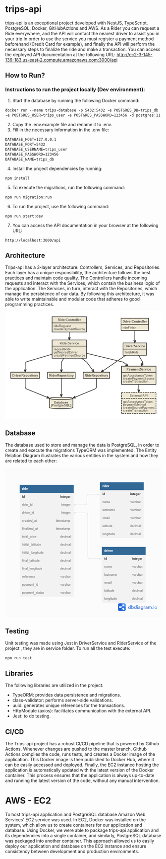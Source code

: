 # trips-api

trips-api is an exceptional project developed with NestJS, TypeScript, PostgreSQL, Docker, GitHubActions and AWS. As a Rider you can request a Ride everywhere, and the API will contact the nearest driver to assist you in your trip.In order to use the service you must register a payment method beforehand (Credit Card for example), and finally the API will perform the necessary steps to finalize the ride and make a transaction. You can access the deployed API documentation at the following URL: http://ec2-3-145-136-183.us-east-2.compute.amazonaws.com:3000/api 

## How to Run?

### Instructions to run the project locally (Dev environment):
1. Start the database by running the following Docker command:
```
docker run --name trips-database -p 5432:5432 -e POSTGRES_DB=trips_db -e POSTGRES_USER=trips_user -e POSTGRES_PASSWORD=123456 -d postgres:11
```
2. Copy the .env.example file and rename it to .env.
3. Fill in the necessary information in the .env file:
```
DATABASE_HOST=127.0.0.1
DATABASE_PORT=5432
DATABASE_USERNAME=trips_user
DATABASE_PASSWORD=123456
DATABASE_NAME=trips_db
```
4. Install the project dependencies by running:
```
npm install
```
5. To execute the migrations, run the following command:
```
npm run migration:run
```
6. To run the project, use the following command:
```
npm run start:dev
```
7. You can access the API documentation in your browser at the following URL:
```
http://localhost:3000/api
```


## Architecture
Trips-api has a 3-layer architecture: Controllers, Services, and Repositories. Each layer has a unique responsibility, the architecture follows the best practices and maintain code quality. The Controllers handle incoming requests and interact with the Services, which contain the business logic of the application. The Services, in turn, interact with the Repositories, which manage the persistence of our data. By following this architecture, it was able to write maintainable and modular code that adheres to good programming practices.

![3 layer Architecture](./docs/ARCHITECTURE.png)

## Database

The database used to store and manage the data is PostgreSQL, in order to create and execute the migrations TypeORM was implemented. The Entity Relation Diagram illustrates the various entities in the system and how they are related to each other:

![Entitiy Relation Diagram](./docs/ERD.png)

## Testing

Unit testing was made using Jest in DriverService and RiderService of the project , they are in service folder. To run all the test execute:
 ```
 npm run test
 ```

## Libraries

The following libraries are utilized in the project:

- TypeORM: provides data persistence and migrations.
- class-validator: performs server-side validations.
- uuid: generates unique references for the transactions.
- HttpModule (axios): facilitates communication with the external API.
- Jest: to do testing.

## CI/CD
The Trips-api project has a robust CI/CD pipeline that is powered by Github Actions. Whenever changes are pushed to the master branch, Github Actions compiles the code, runs tests, and creates a Docker image of the application. This Docker image is then published to Docker Hub, where it can be easily accessed and deployed. Finally, the EC2 instance hosting the application is automatically updated with the latest version of the Docker container. This process ensures that the application is always up-to-date and running the latest version of the code, without any manual intervention.


# AWS - EC2
To host trips-api application and  PostgreSQL database Amazon Web Services' EC2 service was used. In EC2, Docker was installed on the system, which allow us to create containers for our application and database. Using Docker, we were able to package trips-api application and its dependencies into a single container, and similarly, PostgreSQL database was packaged into another container. This approach allowed us to easily deploy our application and database on the EC2 instance and ensure consistency between development and production environments. 
